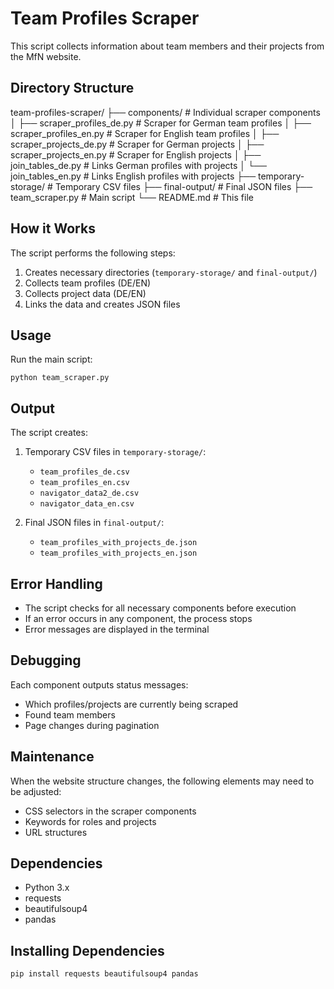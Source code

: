 # Team Profiles Scraper

This script collects information about team members and their projects from the MfN website.

## Directory Structure

team-profiles-scraper/
├── components/                    # Individual scraper components
│   ├── scraper_profiles_de.py    # Scraper for German team profiles
│   ├── scraper_profiles_en.py    # Scraper for English team profiles
│   ├── scraper_projects_de.py    # Scraper for German projects
│   ├── scraper_projects_en.py    # Scraper for English projects
│   ├── join_tables_de.py         # Links German profiles with projects
│   └── join_tables_en.py         # Links English profiles with projects
├── temporary-storage/            # Temporary CSV files
├── final-output/                # Final JSON files
├── team_scraper.py             # Main script
└── README.md                   # This file

## How it Works

The script performs the following steps:

1. Creates necessary directories (`temporary-storage/` and `final-output/`)
2. Collects team profiles (DE/EN)
3. Collects project data (DE/EN)
4. Links the data and creates JSON files

## Usage

Run the main script:

    python team_scraper.py

## Output

The script creates:

1. Temporary CSV files in `temporary-storage/`:
   - `team_profiles_de.csv`
   - `team_profiles_en.csv`
   - `navigator_data2_de.csv`
   - `navigator_data_en.csv`

2. Final JSON files in `final-output/`:
   - `team_profiles_with_projects_de.json`
   - `team_profiles_with_projects_en.json`

## Error Handling

- The script checks for all necessary components before execution
- If an error occurs in any component, the process stops
- Error messages are displayed in the terminal

## Debugging

Each component outputs status messages:
- Which profiles/projects are currently being scraped
- Found team members
- Page changes during pagination

## Maintenance

When the website structure changes, the following elements may need to be adjusted:
- CSS selectors in the scraper components
- Keywords for roles and projects
- URL structures

## Dependencies

- Python 3.x
- requests
- beautifulsoup4
- pandas

## Installing Dependencies

    pip install requests beautifulsoup4 pandas
